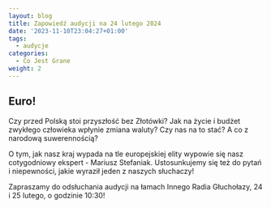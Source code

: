 ```yaml
---
layout: blog
title: Zapowiedź audycji na 24 lutego 2024
date: '2023-11-10T23:04:27+01:00'
tags:
  - audycje
categories:
  - Co Jest Grane
weight: 2
---
```

## Euro!

Czy przed Polską stoi przyszłość bez Złotówki? Jak na życie i budżet zwykłego człowieka wpłynie zmiana waluty? Czy nas na to stać? A co z narodową suwerennością?

O tym, jak nasz kraj wypada na tle europejskiej elity wypowie się nasz cotygodniowy ekspert - Mariusz Stefaniak. Ustosunkujemy się też do pytań i niepewności, jakie wyraził jeden z naszych słuchaczy!

Zapraszamy do odsłuchania audycji na łamach Innego Radia Głuchołazy, 24 i 25 lutego, o godzinie 10:30!